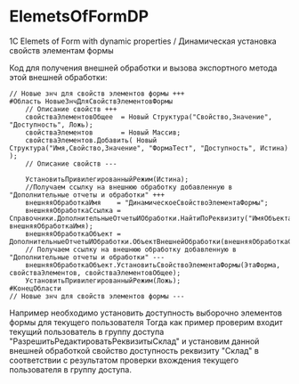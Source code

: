 # ElemetsOfFormDP
1С Elemets of Form with dynamic properties / Динамическая установка свойств элементам формы

Код для получения внешней обработки и вызова экспортного метода этой внешней обработки:

	// Новые знч для свойств элементов формы +++
	#Область НовыеЗнчДляСвойствЭлементовФормы
		// Описание свойств +++
		свойстваЭлементовОбщее	= Новый Структура("Свойство,Значение", "Доступность", Ложь);
		свойстваЭлементов 		= Новый Массив;	
		свойстваЭлементов.Добавить(	Новый Структура("Имя,Свойство,Значение", "ФормаТест", "Доступность", Истина) );
		// Описание свойств ---

		УстановитьПривилегированныйРежим(Истина);
		//Получаем ссылку на внешнюю обработку добавленную в "Дополнительные отчеты и обработки" +++
		внешняяОбработкаИмя    = "ДинамическоеСвойствоЭлементаФормы";
		внешняяОбработкаСсылка = Справочники.ДополнительныеОтчетыИОбработки.НайтиПоРеквизиту("ИмяОбъекта", внешняяОбработкаИмя);
		внешняяОбработкаОбъект = ДополнительныеОтчетыИОбработки.ОбъектВнешнейОбработки(внешняяОбработкаСсылка);
		// Получаем ссылку на внешнюю обработку добавленную в "Дополнительные отчеты и обработки" --- 	
		внешняяОбработкаОбъект.УстановитьСвойствоЭлементаФормы(ЭтаФорма, свойстваЭлементов, свойстваЭлементовОбщее);										
		УстановитьПривилегированныйРежим(Ложь);
	#КонецОбласти
	// Новые знч для свойств элементов формы ---


Например необходимо установить доступность выборочно элементов формы для текущего пользователя Тогда
как пример проверим входит текущий пользователь в группу доступа "РазрешитьРедактироватьРеквизитыСклад" и
установим данной внешней обработкой свойство доступность реквизиту "Склад" в соответствии с результатом проверки
вхождения текущего пользователя в группу доступа.
